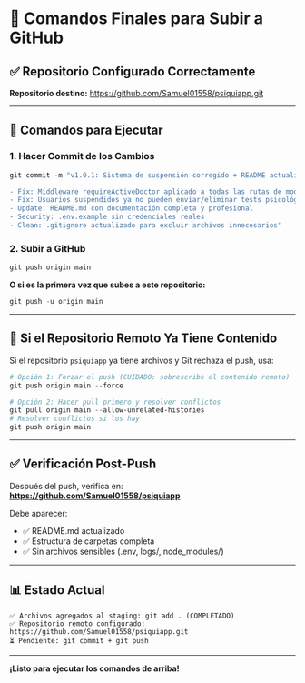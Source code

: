 # 🚀 Comandos Finales para Subir a GitHub

## ✅ Repositorio Configurado Correctamente

**Repositorio destino:** https://github.com/Samuel01558/psiquiapp.git

---

## 📝 Comandos para Ejecutar

### 1. Hacer Commit de los Cambios

```powershell
git commit -m "v1.0.1: Sistema de suspensión corregido + README actualizado

- Fix: Middleware requireActiveDoctor aplicado a todas las rutas de modificación
- Fix: Usuarios suspendidos ya no pueden enviar/eliminar tests psicológicos  
- Update: README.md con documentación completa y profesional
- Security: .env.example sin credenciales reales
- Clean: .gitignore actualizado para excluir archivos innecesarios"
```

### 2. Subir a GitHub

```powershell
git push origin main
```

**O si es la primera vez que subes a este repositorio:**

```powershell
git push -u origin main
```

---

## 🔄 Si el Repositorio Remoto Ya Tiene Contenido

Si el repositorio `psiquiapp` ya tiene archivos y Git rechaza el push, usa:

```powershell
# Opción 1: Forzar el push (CUIDADO: sobrescribe el contenido remoto)
git push origin main --force

# Opción 2: Hacer pull primero y resolver conflictos
git pull origin main --allow-unrelated-histories
# Resolver conflictos si los hay
git push origin main
```

---

## ✅ Verificación Post-Push

Después del push, verifica en:
**https://github.com/Samuel01558/psiquiapp**

Debe aparecer:
- ✅ README.md actualizado
- ✅ Estructura de carpetas completa
- ✅ Sin archivos sensibles (.env, logs/, node_modules/)

---

## 📊 Estado Actual

```
✅ Archivos agregados al staging: git add . (COMPLETADO)
✅ Repositorio remoto configurado: https://github.com/Samuel01558/psiquiapp.git
⏳ Pendiente: git commit + git push
```

---

**¡Listo para ejecutar los comandos de arriba!**
